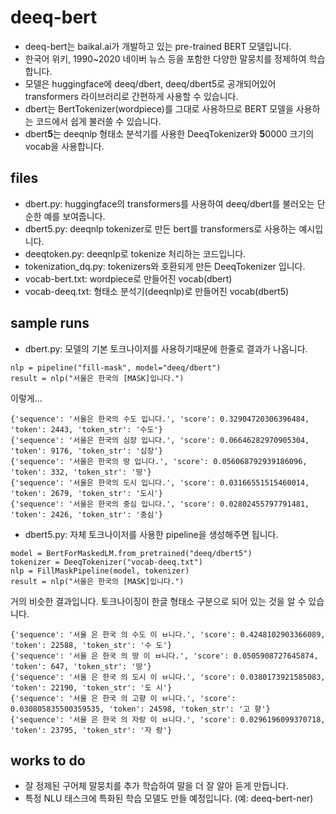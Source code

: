 # deeq-bert

- deeq-bert는 baikal.ai가 개발하고 있는 pre-trained BERT 모델입니다.
- 한국어 위키, 1990~2020 네이버 뉴스 등을 포함한 다양한 말뭉치를 정제하여 학습합니다.
- 모델은 huggingface에 deeq/dbert, deeq/dbert5로 공개되어있어 transformers 라이브러리로 간편하게 사용할 수 있습니다.
- dbert는 BertTokenizer(wordpiece)를 그대로 사용하므로 BERT 모델을 사용하는 코드에서 쉽게 불러쓸 수 있습니다.
- dbert**5**는 deeqnlp 형태소 분석기를 사용한 DeeqTokenizer와 **5**0000 크기의 vocab을 사용합니다.

## files

- dbert.py: huggingface의 transformers를 사용하여 deeq/dbert를 불러오는 단순한 예를 보여줍니다.
- dbert5.py: deeqnlp tokenizer로 만든 bert를 transformers로 사용하는 예시입니다.
- deeqtoken.py: deeqnlp로 tokenize 처리하는 코드입니다.
- tokenization_dq.py: tokenizers와 호환되게 만든 DeeqTokenizer 입니다.
- vocab-bert.txt: wordpiece로 만들어진 vocab(dbert)
- vocab-deeq.txt: 형태소 분석기(deeqnlp)로 만들어진 vocab(dbert5)

## sample runs

- dbert.py: 모델의 기본 토크나이저를 사용하기때문에 한줄로 결과가 나옵니다.
```
nlp = pipeline("fill-mask", model="deeq/dbert")
result = nlp("서울은 한국의 [MASK]입니다.")
```
이렇게...
```
{'sequence': '서울은 한국의 수도 입니다.', 'score': 0.32904720306396484, 'token': 2443, 'token_str': '수도'}
{'sequence': '서울은 한국의 심장 입니다.', 'score': 0.06646282970905304, 'token': 9176, 'token_str': '심장'}
{'sequence': '서울은 한국의 땅 입니다.', 'score': 0.056068792939186096, 'token': 332, 'token_str': '땅'}
{'sequence': '서울은 한국의 도시 입니다.', 'score': 0.03166551515460014, 'token': 2679, 'token_str': '도시'}
{'sequence': '서울은 한국의 중심 입니다.', 'score': 0.02802455797791481, 'token': 2426, 'token_str': '중심'}
```

- dbert5.py: 자체 토크나이저를 사용한 pipeline을 생성해주면 됩니다.
```
model = BertForMaskedLM.from_pretrained("deeq/dbert5")
tokenizer = DeeqTokenizer("vocab-deeq.txt")
nlp = FillMaskPipeline(model, tokenizer)
result = nlp("서울은 한국의 [MASK]입니다.")
```
거의 비슷한 결과입니다. 토크나이징이 한글 형태소 구분으로 되어 있는 것을 알 수 있습니다.
```
{'sequence': '서울 은 한국 의 수도 이 ㅂ니다.', 'score': 0.4248102903366089, 'token': 22588, 'token_str': '수 도'}
{'sequence': '서울 은 한국 의 땅 이 ㅂ니다.', 'score': 0.0505908727645874, 'token': 647, 'token_str': '땅'}
{'sequence': '서울 은 한국 의 도시 이 ㅂ니다.', 'score': 0.0380173921585083, 'token': 22190, 'token_str': '도 시'}
{'sequence': '서울 은 한국 의 고향 이 ㅂ니다.', 'score': 0.030805835500359535, 'token': 24598, 'token_str': '고 향'}
{'sequence': '서울 은 한국 의 자랑 이 ㅂ니다.', 'score': 0.0296196099370718, 'token': 23795, 'token_str': '자 랑'}
```

## works to do
- 잘 정제된 구어체 말뭉치를 추가 학습하여 말을 더 잘 알아 듣게 만듭니다.
- 특정 NLU 태스크에 특화된 학습 모델도 만들 예정입니다. (예: deeq-bert-ner)
